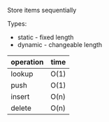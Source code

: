 Store items sequentially 

Types:
- static - fixed length
- dynamic - changeable length



operation | time
---|---
lookup | O(1)
push | O(1)
insert |  O(n)
delete | O(n)




